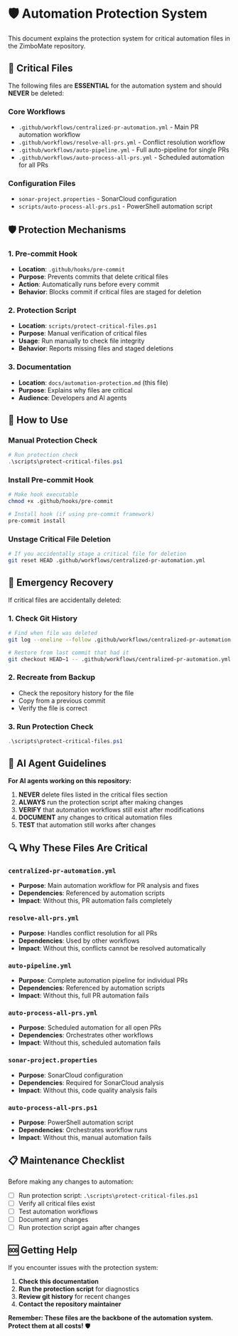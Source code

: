 # 🛡️ Automation Protection System

This document explains the protection system for critical automation files in the ZimboMate repository.

## 🚨 Critical Files

The following files are **ESSENTIAL** for the automation system and should **NEVER** be deleted:

### Core Workflows

- `.github/workflows/centralized-pr-automation.yml` - Main PR automation workflow
- `.github/workflows/resolve-all-prs.yml` - Conflict resolution workflow
- `.github/workflows/auto-pipeline.yml` - Full auto-pipeline for single PRs
- `.github/workflows/auto-process-all-prs.yml` - Scheduled automation for all PRs

### Configuration Files

- `sonar-project.properties` - SonarCloud configuration
- `scripts/auto-process-all-prs.ps1` - PowerShell automation script

## 🛡️ Protection Mechanisms

### 1. Pre-commit Hook

- **Location**: `.github/hooks/pre-commit`
- **Purpose**: Prevents commits that delete critical files
- **Action**: Automatically runs before every commit
- **Behavior**: Blocks commit if critical files are staged for deletion

### 2. Protection Script

- **Location**: `scripts/protect-critical-files.ps1`
- **Purpose**: Manual verification of critical files
- **Usage**: Run manually to check file integrity
- **Behavior**: Reports missing files and staged deletions

### 3. Documentation

- **Location**: `docs/automation-protection.md` (this file)
- **Purpose**: Explains why files are critical
- **Audience**: Developers and AI agents

## 🔧 How to Use

### Manual Protection Check

```powershell
# Run protection check
.\scripts\protect-critical-files.ps1
```

### Install Pre-commit Hook

```bash
# Make hook executable
chmod +x .github/hooks/pre-commit

# Install hook (if using pre-commit framework)
pre-commit install
```

### Unstage Critical File Deletion

```bash
# If you accidentally stage a critical file for deletion
git reset HEAD .github/workflows/centralized-pr-automation.yml
```

## 🚨 Emergency Recovery

If critical files are accidentally deleted:

### 1. Check Git History

```bash
# Find when file was deleted
git log --oneline --follow .github/workflows/centralized-pr-automation.yml

# Restore from last commit that had it
git checkout HEAD~1 -- .github/workflows/centralized-pr-automation.yml
```

### 2. Recreate from Backup

- Check the repository history for the file
- Copy from a previous commit
- Verify the file is correct

### 3. Run Protection Check

```powershell
.\scripts\protect-critical-files.ps1
```

## 🤖 AI Agent Guidelines

**For AI agents working on this repository:**

1. **NEVER** delete files listed in the critical files section
2. **ALWAYS** run the protection script after making changes
3. **VERIFY** that automation workflows still exist after modifications
4. **DOCUMENT** any changes to critical automation files
5. **TEST** that automation still works after changes

## 🔍 Why These Files Are Critical

### `centralized-pr-automation.yml`

- **Purpose**: Main automation workflow for PR analysis and fixes
- **Dependencies**: Referenced by automation scripts
- **Impact**: Without this, PR automation fails completely

### `resolve-all-prs.yml`

- **Purpose**: Handles conflict resolution for all PRs
- **Dependencies**: Used by other workflows
- **Impact**: Without this, conflicts cannot be resolved automatically

### `auto-pipeline.yml`

- **Purpose**: Complete automation pipeline for individual PRs
- **Dependencies**: Referenced by automation scripts
- **Impact**: Without this, full PR automation fails

### `auto-process-all-prs.yml`

- **Purpose**: Scheduled automation for all open PRs
- **Dependencies**: Orchestrates other workflows
- **Impact**: Without this, scheduled automation fails

### `sonar-project.properties`

- **Purpose**: SonarCloud configuration
- **Dependencies**: Required for SonarCloud analysis
- **Impact**: Without this, code quality analysis fails

### `auto-process-all-prs.ps1`

- **Purpose**: PowerShell automation script
- **Dependencies**: Orchestrates workflow runs
- **Impact**: Without this, manual automation fails

## 📋 Maintenance Checklist

Before making any changes to automation:

- [ ] Run protection script: `.\scripts\protect-critical-files.ps1`
- [ ] Verify all critical files exist
- [ ] Test automation workflows
- [ ] Document any changes
- [ ] Run protection script again after changes

## 🆘 Getting Help

If you encounter issues with the protection system:

1. **Check this documentation**
2. **Run the protection script** for diagnostics
3. **Review git history** for recent changes
4. **Contact the repository maintainer**

**Remember: These files are the backbone of the automation system. Protect them at all costs!** 🛡️
